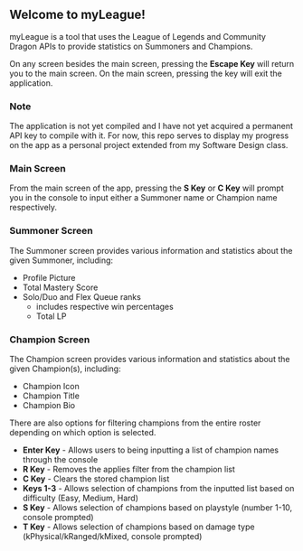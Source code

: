 ## Welcome to myLeague!

myLeague is a tool that uses the League of Legends and Community Dragon APIs to provide statistics on Summoners and
Champions.

On any screen besides the main screen, pressing the **Escape Key** will return you to the main screen. On the main
screen, pressing the key will exit the application.

### Note

The application is not yet compiled and I have not yet acquired a permanent API key to compile with it. For now, this repo serves to display my progress on the app as a personal project extended from my Software Design class.

### Main Screen

From the main screen of the app, pressing the **S Key** or **C Key** will prompt you in the console to input either a
Summoner name or Champion name respectively.

### Summoner Screen

The Summoner screen provides various information and statistics about the given Summoner, including:

* Profile Picture
* Total Mastery Score
* Solo/Duo and Flex Queue ranks
    * includes respective win percentages
    * Total LP

### Champion Screen

The Champion screen provides various information and statistics about the given Champion(s), including:

* Champion Icon
* Champion Title
* Champion Bio

There are also options for filtering champions from the entire roster depending on which option is selected.

* **Enter Key** - Allows users to being inputting a list of champion names through the console
* **R Key** - Removes the applies filter from the champion list
* **C Key** - Clears the stored champion list
* **Keys 1-3** - Allows selection of champions from the inputted list based on difficulty (Easy, Medium, Hard)
* **S Key** - Allows selection of champions based on playstyle (number 1-10, console prompted)
* **T Key** - Allows selection of champions based on damage type (kPhysical/kRanged/kMixed, console prompted)
